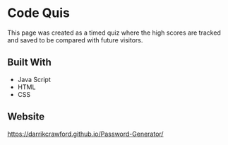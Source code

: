 # Code Quis
This page was created as a timed quiz where the high scores are tracked and saved to be compared with future visitors. 

## Built With
* Java Script
* HTML
* CSS

## Website
https://darrikcrawford.github.io/Password-Generator/
